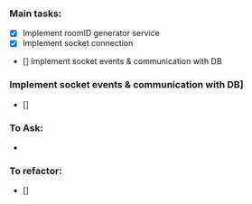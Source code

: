 ### Main tasks:
 - [x] Implement roomID generator service
 - [x] Implement socket connection
 - [] Implement socket events & communication with DB


### Implement socket events & communication with DB]
 - []
 

### To Ask:
 - 


### To refactor:
 - [] 
